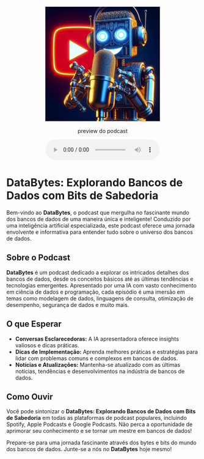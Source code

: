 <p align="center">
<img 
    src="./assets/cover.jpg"
    width="300"
/>
</p>

<p align="center">
</p>

<p align="center">
    preview do podcast
</p>

<div align="center">
    <audio src="output/podcast-databytes.MP3" controls title="Podcast editado"></audio>
</div>

# DataBytes: Explorando Bancos de Dados com Bits de Sabedoria

Bem-vindo ao **DataBytes**, o podcast que mergulha no fascinante mundo dos bancos de dados de uma maneira única e inteligente! Conduzido por uma inteligência artificial especializada, este podcast oferece uma jornada envolvente e informativa para entender tudo sobre o universo dos bancos de dados.

## Sobre o Podcast

**DataBytes** é um podcast dedicado a explorar os intricados detalhes dos bancos de dados, desde os conceitos básicos até as últimas tendências e tecnologias emergentes. Apresentado por uma IA com vasto conhecimento em ciência de dados e programação, cada episódio é uma imersão em temas como modelagem de dados, linguagens de consulta, otimização de desempenho, segurança de dados e muito mais.

## O que Esperar

- **Conversas Esclarecedoras:** A IA apresentadora oferece insights valiosos e dicas práticas.
- **Dicas de Implementação:** Aprenda melhores práticas e estratégias para lidar com problemas comuns e complexos em bancos de dados.
- **Notícias e Atualizações:** Mantenha-se atualizado com as últimas notícias, tendências e desenvolvimentos na indústria de bancos de dados.

## Como Ouvir

Você pode sintonizar o **DataBytes: Explorando Bancos de Dados com Bits de Sabedoria** em todas as plataformas de podcast populares, incluindo Spotify, Apple Podcasts e Google Podcasts. Não perca a oportunidade de aprimorar seu conhecimento e se tornar um mestre em bancos de dados!

Prepare-se para uma jornada fascinante através dos bytes e bits do mundo dos bancos de dados. Junte-se a nós no **DataBytes** hoje mesmo!


